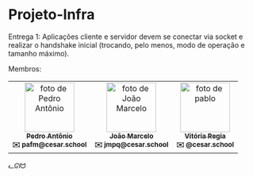 # Projeto-Infra
Entrega 1: Aplicações cliente e servidor devem se conectar via socket e realizar o handshake inicial (trocando, pelo menos, modo de operação e tamanho máximo).

Membros:
<table>
  <tr>
    <td align="center">
      <a href="https://github.com/lovepxdro">
        <img src="https://avatars.githubusercontent.com/lovepxdro" width="100px;" alt="foto de Pedro Antônio"/>
        <br>
        <sub><b>Pedro Antônio</b></sub>
      </a>
      <br>
      <sub><b>✉️ pafm@cesar.school</b></sub>
    </td>
    <td align="center">
      <a href="https://github.com/the-lazy-programmer">
        <img src="https://avatars.githubusercontent.com/the-lazy-programmer" width="100px;" alt="foto de João Marcelo"/>
        <br>
        <sub><b>João Marcelo</b></sub>
      </a>
      <br>
      <sub><b>✉️ jmpq@cesar.school</b></sub>
    </td>
    <td align="center">
      <a href="https://github.com/vitoriaregia21">
        <img src="https://avatars.githubusercontent.com/vitoriaregia21" width="100px;" alt="foto de pablo"/>
        <br>
        <sub><b>Vitória Regia</b></sub>
      </a>
      <br>
      <sub><b>✉️ @cesar.school</b></sub>
    </td>
  </tr>
</table>

ᓚᘏᗢ
